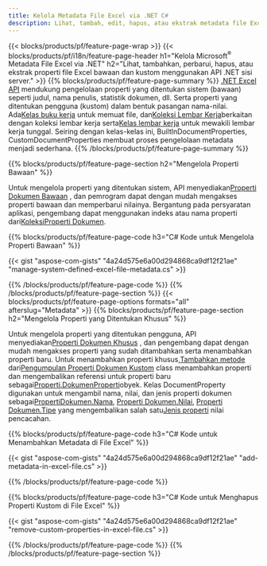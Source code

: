 ```yaml
---
title: Kelola Metadata File Excel via .NET C#
description: Lihat, tambah, edit, hapus, atau ekstrak metadata file Excel hanya dengan beberapa baris kode C#
---
```

{{< blocks/products/pf/feature-page-wrap >}}
{{< blocks/products/pf/i18n/feature-page-header h1="Kelola Microsoft<sup>&reg;</sup> Metadata File Excel via .NET" h2="Lihat, tambahkan, perbarui, hapus, atau ekstrak properti file Excel bawaan dan kustom menggunakan API .NET sisi server." >}}
{{% blocks/products/pf/feature-page-summary %}}
[.NET Excel API](/cells/id/net/) mendukung pengelolaan properti yang ditentukan sistem (bawaan) seperti judul, nama penulis, statistik dokumen, dll. Serta properti yang ditentukan pengguna (kustom) dalam bentuk pasangan nama-nilai. Ada[Kelas buku kerja](https://reference.aspose.com/cells/net/aspose.cells/workbook) untuk memuat file, dan[Koleksi Lembar Kerja](https://reference.aspose.com/cells/net/aspose.cells/worksheetcollection)berkaitan dengan koleksi lembar kerja serta[Kelas lembar kerja](https://reference.aspose.com/cells/net/aspose.cells/worksheet) untuk mewakili lembar kerja tunggal. Seiring dengan kelas-kelas ini, BuiltInDocumentProperties, CustomDocumentProperties membuat proses pengelolaan metadata menjadi sederhana.
{{% /blocks/products/pf/feature-page-summary %}}

{{% blocks/products/pf/feature-page-section h2="Mengelola Properti Bawaan" %}}

 Untuk mengelola properti yang ditentukan sistem, API menyediakan[Properti Dokumen Bawaan](https://reference.aspose.com/cells/net/aspose.cells/workbook/properties/builtindocumentproperties) , dan pemrogram dapat dengan mudah mengakses properti bawaan dan memperbarui nilainya. Bergantung pada persyaratan aplikasi, pengembang dapat menggunakan indeks atau nama properti dari[KoleksiProperti Dokumen](https://reference.aspose.com/cells/net/aspose.cells.properties/documentpropertycollection). 

{{% blocks/products/pf/feature-page-code h3="C# Kode untuk Mengelola Properti Bawaan" %}}

{{< gist "aspose-com-gists" "4a24d575e6a00d294868ca9df12f21ae" "manage-system-defined-excel-file-metadata.cs" >}}

{{% /blocks/products/pf/feature-page-code %}}
{{% /blocks/products/pf/feature-page-section %}}
{{< blocks/products/pf/feature-page-options formats="all" afterslug="Metadata" >}}
{{% blocks/products/pf/feature-page-section h2="Mengelola Properti yang Ditentukan Khusus" %}}

 Untuk mengelola properti yang ditentukan pengguna, API menyediakan[Properti Dokumen Khusus](https://reference.aspose.com/cells/net/aspose.cells/workbook/properties/customdocumentproperties) , dan pengembang dapat dengan mudah mengakses properti yang sudah ditambahkan serta menambahkan properti baru. Untuk menambahkan properti khusus,[Tambahkan metode](https://reference.aspose.com/cells/net/aspose.cells.properties/customdocumentpropertycollection/methods/add/index) dari[Pengumpulan Properti Dokumen Kustom](https://reference.aspose.com/cells/net/aspose.cells.properties/customdocumentpropertycollection) class menambahkan properti dan mengembalikan referensi untuk properti baru sebagai[Properti.DokumenProperti](https://reference.aspose.com/cells/net/aspose.cells.properties/documentproperty)obyek. Kelas DocumentProperty digunakan untuk mengambil nama, nilai, dan jenis properti dokumen sebagai[PropertiDokumen.Nama](https://reference.aspose.com/cells/net/aspose.cells.properties/documentproperty/properties/name), [Properti Dokumen.Nilai](https://reference.aspose.com/cells/net/aspose.cells.properties/documentproperty/properties/value),  [Properti Dokumen.Tipe](https://reference.aspose.com/cells/net/aspose.cells.properties/documentproperty/properties/type) yang mengembalikan salah satu[Jenis properti](https://reference.aspose.com/cells/net/aspose.cells.properties/propertytype) nilai pencacahan.
 
{{% blocks/products/pf/feature-page-code h3="C# Kode untuk Menambahkan Metadata di File Excel" %}}

{{< gist "aspose-com-gists" "4a24d575e6a00d294868ca9df12f21ae" "add-metadata-in-excel-file.cs" >}}

{{% /blocks/products/pf/feature-page-code %}}


{{% blocks/products/pf/feature-page-code h3="C# Kode untuk Menghapus Properti Kustom di File Excel" %}}

{{< gist "aspose-com-gists" "4a24d575e6a00d294868ca9df12f21ae" "remove-custom-properties-in-excel-file.cs" >}}

{{% /blocks/products/pf/feature-page-code %}}
{{% /blocks/products/pf/feature-page-section %}}
